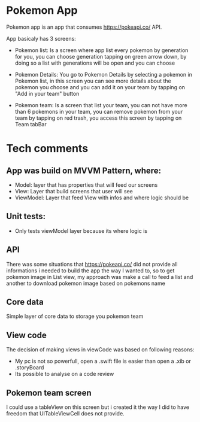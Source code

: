 # Pokemon App

Pokemon app is an app that consumes https://pokeapi.co/ API.

App basicaly has 3 screens: 
- Pokemon list: Is a screen where app list every pokemon by generation for you, you can choose generation tapping on green arrow down, by doing so 
a list with generations will be open and you can choose

- Pokemon Details: You go to Pokemon Details by selecting a pokemon in Pokemon list, in this screen you can see more details about the pokemon you choose and you
can add it on your team by tapping on "Add in your team" button

- Pokemon team: Is a screen that list your team, you can not have more than 6 pokemons in your team, you can remove pokemon from your team by tapping on red trash,
you access this screen by tapping on Team tabBar

# Tech comments

## App was build on MVVM Pattern, where: 

- Model: layer that has properties that will feed our screens
- View: Layer that build screens that user will see
- ViewModel: Layer that feed View with infos and where logic should be

## Unit tests: 

- Only tests viewModel layer because its where logic is

## API

There was some situations that https://pokeapi.co/ did not provide all informations i needed to build the app the way I wanted to, so to get pokemon image in List view, 
my approach was make a call to feed a list and another to download pokemon image based on pokemons name

## Core data

Simple layer of core data to storage you pokemon team

## View code

The decision of making views in viewCode was based on following reasons: 
- My pc is not so powerfull, open a .swift file is easier than open a .xib or .storyBoard
- Its possible to analyse on a code review

## Pokemon team screen

I could use a tableView on this screen but i created it the way I did to have freedom that UITableViewCell does not provide. 
